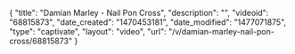 {
    "title": "Damian Marley - Nail Pon Cross",
    "description": "",
    "videoid": "68815873",
    "date_created": "1470453181",
    "date_modified": "1477071875",
    "type": "captivate",
    "layout": "video",
    "url": "\/v\/damian-marley-nail-pon-cross\/68815873"
}
